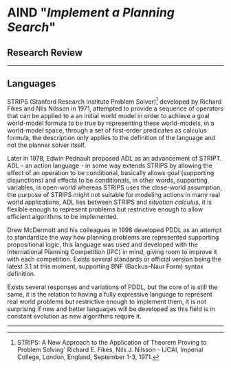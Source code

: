 <!-- references -->
[^1]: STRIPS: A New Approach to the Application of Theorem Proving to Problem Solving' Richard E. Fikes, Nils J. Nilsson - IJCAI, Imperial College, London, England, September 1-3, 1971. 
[^2]: Russell, S, and P Norvig. Artificial Intelligence: A Modern Approach Third Edition, Chapter 10: Classical Planning

# AIND "_Implement a Planning Search_"

## Research Review

---

## Languages

STRIPS (Stanford Research Institute Problem Solver)[^1] developed by Richard Fikes and Nils Nilsson in 1971, attempted to provide a sequence of operators that can be applied to a an initial world model in order to achieve a goal world-model formula to be true by representing these world-models, in a world-model space, through a set of first-order predicates as calculus formula, the description only applies to the definition of the language and not the planner solver itself.

Later in 1978, Edwin Pednault proposed ADL as an advancement of STRIPT. ADL - an action language - in some way extends STRIPS by allowing the effect of an operation to be conditional, basically allows goal (supporting disjunctions) and effects to be conditionals, in other words, supporting variables, is open-world whereas STRIPS uses the close-world assumption, the purpose of STRIPS might not suitable for modeling actions in many real world applications, ADL lies between STRIPS and _situation calculus_, it is flexible enough to represent problems but restrictive enough to allow efficient algorithms to be implemented.

Drew McDermott and his colleagues in 1998 developed PDDL as an attempt to standardize the way how planning problems are represented supporting propositional logic, this language was used and developed with the International Planning Competition (IPC) in mind, giving room to improve it with each competition. Exists several standards or official version being the latest 3.1 at this moment, supporting BNF (Backus–Naur Form) syntax definition.

Exists several responses and variations of PDDL, but the core of is still the same, it is the relation to having a fully expressive language to represent real world problems but restrictive enough to implement them, it is not surprising if new and better languages will be developed as this field is in constant evolution as new algorithms require it.

---
